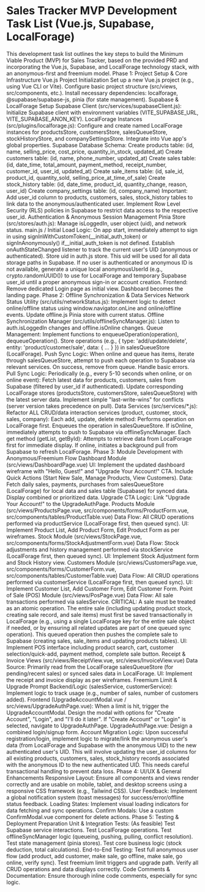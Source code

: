 # Sales Tracker MVP Development Task List (Vue.js, Supabase, LocalForage)

This development task list outlines the key steps to build the Minimum Viable Product (MVP) for Sales Tracker, based on the provided PRD and incorporating the Vue.js, Supabase, and LocalForage technology stack, with an anonymous-first and freemium model.
Phase 1: Project Setup & Core Infrastructure
Vue.js Project Initialization
Set up a new Vue.js project (e.g., using Vue CLI or Vite).
Configure basic project structure (src/views, src/components, etc.).
Install necessary dependencies: localforage, @supabase/supabase-js, pinia (for state management).
Supabase & LocalForage Setup
Supabase Client (src/services/supabaseClient.js): Initialize Supabase client with environment variables (VITE_SUPABASE_URL, VITE_SUPABASE_ANON_KEY).
LocalForage Instances (src/plugins/localforage.js): Configure and create named LocalForage instances for productsStore, customersStore, salesQueueStore, stockHistoryStore, and companySettingsStore. Integrate into Vue app's global properties.
Supabase Database Schema:
Create products table: (id, name, selling_price, cost_price, quantity_in_stock, updated_at)
Create customers table: (id, name, phone_number, updated_at)
Create sales table: (id, date_time, total_amount, payment_method, receipt_number, customer_id, user_id, updated_at)
Create sale_items table: (id, sale_id, product_id, quantity_sold, selling_price_at_time_of_sale)
Create stock_history table: (id, date_time, product_id, quantity_change, reason, user_id)
Create company_settings table: (id, company_name)
Important: Add user_id column to products, customers, sales, stock_history tables to link data to the anonymous/authenticated user. Implement Row Level Security (RLS) policies in Supabase to restrict data access to the respective user_id.
Authentication & Anonymous Session Management
Pinia Store (src/stores/auth.js): Manage isLoggedIn, user object (uid), and network status.
main.js / Initial Load Logic:
On app start, immediately attempt to sign in using signInWithCustomToken(__initial_auth_token) or signInAnonymously() if__initial_auth_token is not defined.
Establish onAuthStateChanged listener to track the current user's UID (anonymous or authenticated). Store uid in auth.js store. This uid will be used for all data storage paths in Supabase.
If no user is authenticated or anonymous ID is not available, generate a unique local anonymousUserId (e.g., crypto.randomUUID()) to use for LocalForage and temporary Supabase user_id until a proper anonymous sign-in or account creation.
Frontend: Remove dedicated Login page as initial view. Dashboard becomes the landing page.
Phase 2: Offline Synchronization & Data Services
Network Status Utility (src/utils/networkStatus.js):
Implement logic to detect online/offline status using window.navigator.onLine and online/offline events.
Update offline.js Pinia store with current status.
Offline Synchronization Manager (src/utils/offlineSyncManager.js):
Listen to auth.isLoggedIn changes and offline.isOnline changes.
Queue Management: Implement functions to enqueueOperation(operation), dequeueOperation(). Store operations (e.g., { type: 'add/update/delete', entity: 'product/customer/sale', data: { ... } }) in salesQueueStore (LocalForage).
Push Sync Logic: When online and queue has items, iterate through salesQueueStore, attempt to push each operation to Supabase via relevant services. On success, remove from queue. Handle basic errors.
Pull Sync Logic: Periodically (e.g., every 5-10 seconds when online, or on online event):
Fetch latest data for products, customers, sales from Supabase (filtered by user_id if authenticated).
Update corresponding LocalForage stores (productsStore, customersStore, salesQueueStore) with the latest server data. Implement simple "last-write-wins" for conflicts (server version takes precedence on pull).
Data Services (src/services/*.js):
Refactor ALL CRUD/data interaction services (product, customer, stock, sales, company):
Each add, update, delete method:
Performs operation on LocalForage first.
Enqueues the operation in salesQueueStore.
If isOnline, immediately attempts to push to Supabase via offlineSyncManager.
Each get method (getList, getById):
Attempts to retrieve data from LocalForage first for immediate display.
If online, initiates a background pull from Supabase to refresh LocalForage.
Phase 3: Module Development with Anonymous/Freemium Flow
Dashboard Module (src/views/DashboardPage.vue)
UI: Implement the updated dashboard wireframe with "Hello, Guest!" and "Upgrade Your Account!" CTA. Include Quick Actions (Start New Sale, Manage Products, View Customers).
Data: Fetch daily sales, payments, purchases from salesQueueStore (LocalForage) for local data and sales table (Supabase) for synced data. Display combined or prioritized data.
Upgrade CTA Logic: Link "Upgrade Your Account!" to the UpgradeAuthPage.
Products Module (src/views/ProductsPage.vue, src/components/forms/ProductForm.vue, src/components/tables/ProductTable.vue)
Data Flow: All CRUD operations performed via productService (LocalForage first, then queued sync).
UI: Implement Product List, Add Product Form, Edit Product Form as per wireframes.
Stock Module (src/views/StockPage.vue, src/components/forms/StockAdjustmentForm.vue)
Data Flow: Stock adjustments and history management performed via stockService (LocalForage first, then queued sync).
UI: Implement Stock Adjustment form and Stock History view.
Customers Module (src/views/CustomersPage.vue, src/components/forms/CustomerForm.vue, src/components/tables/CustomerTable.vue)
Data Flow: All CRUD operations performed via customerService (LocalForage first, then queued sync).
UI: Implement Customer List, Add Customer Form, Edit Customer Form.
Point of Sale (POS) Module (src/views/PosPage.vue)
Data Flow: All sale transactions performed via salesService.
CRITICAL: A sale must be treated as an atomic operation. The entire sale (including updating product stock, creating sale record, and sale items) must first be saved transactionally in LocalForage (e.g., using a single LocalForage key for the entire sale object if needed, or by ensuring all related updates are part of one queued sync operation).
This queued operation then pushes the complete sale to Supabase (creating sales, sale_items and updating products tables).
UI: Implement POS interface including product search, cart, customer selection/quick-add, payment method, complete sale button.
Receipt & Invoice Views (src/views/ReceiptView.vue, src/views/InvoiceView.vue)
Data Source: Primarily read from the LocalForage salesQueueStore (for pending/recent sales) or synced sales data in LocalForage.
UI: Implement the receipt and invoice display as per wireframes.
Freemium Limit & Upgrade Prompt
Backend/Logic (salesService, customerService): Implement logic to track usage (e.g., number of sales, number of customers added).
Frontend (UpgradeAccountModal.vue / src/views/UpgradeAuthPage.vue):
When a limit is hit, trigger the UpgradeAccountModal.
Design the modal with options for "Create Account", "Login", and "I'll do it later".
If "Create Account" or "Login" is selected, navigate to UpgradeAuthPage.
UpgradeAuthPage.vue:
Design a combined login/signup form.
Account Migration Logic: Upon successful registration/login, implement logic to migrate/link the anonymous user's data (from LocalForage and Supabase with the anonymous UID) to the new authenticated user's UID. This will involve updating the user_id columns for all existing products, customers, sales, stock_history records associated with the anonymous ID to the new authenticated UID. This needs careful transactional handling to prevent data loss.
Phase 4: UI/UX & General Enhancements
Responsive Layout: Ensure all components and views render correctly and are usable on mobile, tablet, and desktop screens using a responsive CSS framework (e.g., Tailwind CSS).
User Feedback: Implement a global notification system (toast messages) for success/error/offline status feedback.
Loading States: Implement visual loading indicators for data fetching and sync operations.
Confirm Modals: Use a custom ConfirmModal.vue component for delete actions.
Phase 5: Testing & Deployment Preparation
Unit & Integration Tests: (As feasible)
Test Supabase service interactions.
Test LocalForage operations.
Test offlineSyncManager logic (queueing, pushing, pulling, conflict resolution).
Test state management (pinia stores).
Test core business logic (stock deduction, total calculations).
End-to-End Testing:
Test full anonymous user flow (add product, add customer, make sale, go offline, make sale, go online, verify sync).
Test freemium limit triggers and upgrade path.
Verify all CRUD operations and data displays correctly.
Code Comments & Documentation: Ensure thorough inline code comments, especially for sync logic.
